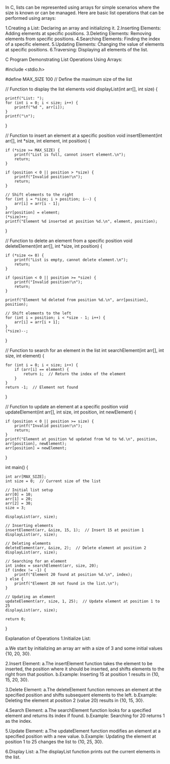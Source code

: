 In C, lists can be represented using arrays for simple scenarios where the size is known or can be managed. Here are basic list operations that can be performed using arrays:

1.Creating a List: Declaring an array and initializing it.
2.Inserting Elements: Adding elements at specific positions.
3.Deleting Elements: Removing elements from specific positions.
4.Searching Elements: Finding the index of a specific element.
5.Updating Elements: Changing the value of elements at specific positions.
6.Traversing: Displaying all elements of the list.

C Program Demonstrating List Operations Using Arrays:


#include <stdio.h>

#define MAX_SIZE 100  // Define the maximum size of the list

// Function to display the list elements
void displayList(int arr[], int size) {
   
    printf("List: ");
    for (int i = 0; i < size; i++) {
        printf("%d ", arr[i]);
    }
    printf("\n");
}

// Function to insert an element at a specific position
void insertElement(int arr[], int *size, int element, int position) {
    
    if (*size >= MAX_SIZE) {
        printf("List is full, cannot insert element.\n");
        return;
    }
    
    if (position < 0 || position > *size) {
        printf("Invalid position!\n");
        return;
    }

    // Shift elements to the right
    for (int i = *size; i > position; i--) {
        arr[i] = arr[i - 1];
    }
    arr[position] = element;
    (*size)++;
    printf("Element %d inserted at position %d.\n", element, position);
}

// Function to delete an element from a specific position
void deleteElement(int arr[], int *size, int position) {
    
    if (*size <= 0) {
        printf("List is empty, cannot delete element.\n");
        return;
    }
    
    if (position < 0 || position >= *size) {
        printf("Invalid position!\n");
        return;
    }

    printf("Element %d deleted from position %d.\n", arr[position], position);

    // Shift elements to the left
    for (int i = position; i < *size - 1; i++) {
        arr[i] = arr[i + 1];
    }
    (*size)--;
}

// Function to search for an element in the list
int searchElement(int arr[], int size, int element) {
    
    for (int i = 0; i < size; i++) {
        if (arr[i] == element) {
            return i;  // Return the index of the element
        }
    }
    return -1;  // Element not found
}

// Function to update an element at a specific position
void updateElement(int arr[], int size, int position, int newElement) {
   
    if (position < 0 || position >= size) {
        printf("Invalid position!\n");
        return;
    }
    printf("Element at position %d updated from %d to %d.\n", position, arr[position], newElement);
    arr[position] = newElement;
}

int main() {
    
    int arr[MAX_SIZE];
    int size = 0;  // Current size of the list

    // Initial list setup
    arr[0] = 10;
    arr[1] = 20;
    arr[2] = 30;
    size = 3;

    displayList(arr, size);

    // Inserting elements
    insertElement(arr, &size, 15, 1);  // Insert 15 at position 1
    displayList(arr, size);

    // Deleting elements
    deleteElement(arr, &size, 2);  // Delete element at position 2
    displayList(arr, size);

    // Searching for an element
    int index = searchElement(arr, size, 20);
    if (index != -1) {
        printf("Element 20 found at position %d.\n", index);
    } else {
        printf("Element 20 not found in the list.\n");
    }

    // Updating an element
    updateElement(arr, size, 1, 25);  // Update element at position 1 to 25
    displayList(arr, size);

    return 0;
}


Explanation of Operations
1.Initialize List:

a.We start by initializing an array arr with a size of 3 and some initial values {10, 20, 30}.

2.Insert Element:
a.The insertElement function takes the element to be inserted, the position where it should be inserted, and shifts elements to the right from that position.
b.Example: Inserting 15 at position 1 results in {10, 15, 20, 30}.

3.Delete Element:
a.The deleteElement function removes an element at the specified position and shifts subsequent elements to the left.
b.Example: Deleting the element at position 2 (value 20) results in {10, 15, 30}.

4.Search Element:
a.The searchElement function looks for a specified element and returns its index if found.
b.Example: Searching for 20 returns 1 as the index.

5.Update Element:
a.The updateElement function modifies an element at a specified position with a new value.
b.Example: Updating the element at position 1 to 25 changes the list to {10, 25, 30}.

6.Display List:
a.The displayList function prints out the current elements in the list.
